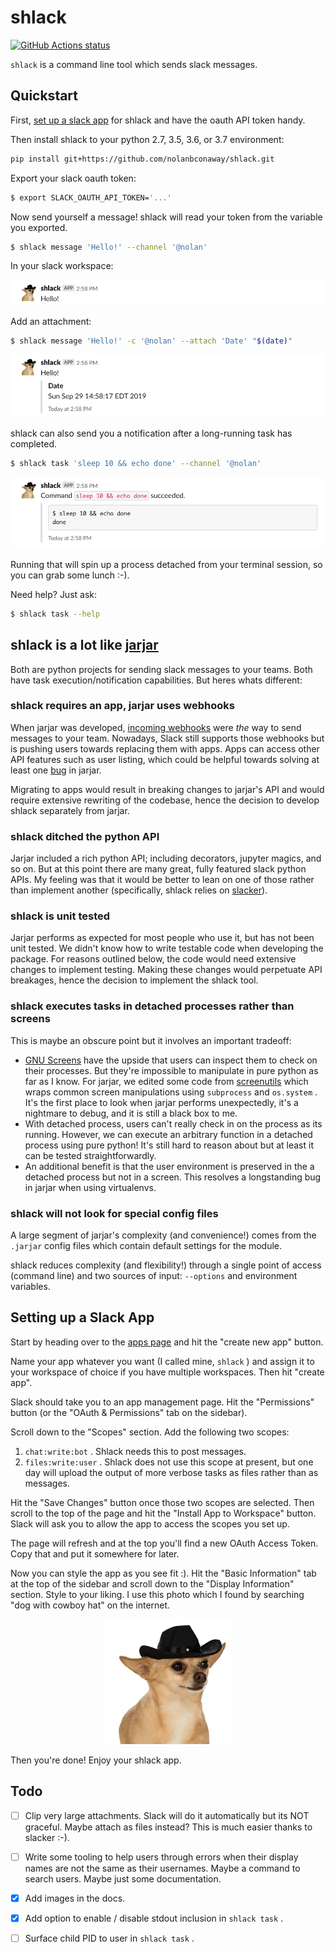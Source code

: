 # shlack

[![GitHub Actions status](https://github.com/nolanbconaway/shlack/workflows/Main%20Workflow/badge.svg)](https://github.com/nolanbconaway/shlack/actions)

`shlack` is a command line tool which sends slack messages.

## Quickstart

First, [set up a slack app](#setting-up-a-slack-app) for shlack and have the oauth API token handy.

Then install shlack to your python 2.7, 3.5, 3.6, or 3.7 environment:

``` sh
pip install git+https://github.com/nolanbconaway/shlack.git
```

Export your slack oauth token:

``` sh
$ export SLACK_OAUTH_API_TOKEN='...'
```

Now send yourself a message! shlack will read your token from the variable you exported.

``` sh
$ shlack message 'Hello!' --channel '@nolan'
```

In your slack workspace:

<p align="center">
  <img src="img/hello.png">
</p>

Add an attachment:

``` sh
$ shlack message 'Hello!' -c '@nolan' --attach 'Date' "$(date)"
```

<p align="center">
  <img src="img/hello_with_attach.png">
</p>

shlack can also send you a notification after a long-running task has completed.

``` sh
$ shlack task 'sleep 10 && echo done' --channel '@nolan'
```

<p align="center">
  <img src="img/sleep_10.png">
</p>

Running that will spin up a process detached from your terminal session, so you can  grab some lunch :-).

Need help? Just ask:

``` sh
$ shlack task --help
```

## shlack is a lot like [jarjar](https://github.com/AusterweilLab/jarjar)

Both are python projects for sending slack messages to your teams. Both have task execution/notification capabilities. But heres whats different:

### shlack requires an app, jarjar uses webhooks

When jarjar was developed, [incoming webhooks](https://my.slack.com/apps/A0F7XDUAZ-incoming-webhooks) were _the_ way to send messages to your team. Nowadays, Slack still supports those webhooks but is pushing users towards replacing them with apps. Apps can access other API features such as user listing, which could be helpful towards solving at least one [bug](https://github.com/AusterweilLab/jarjar/issues/20) in jarjar.

Migrating to apps would result in breaking changes to jarjar's API and would require extensive rewriting of the codebase, hence the decision to develop shlack separately from jarjar.

### shlack ditched the python API

Jarjar included a rich python API; including decorators, jupyter magics, and so on. But at this point there are many great, fully featured slack python APIs. My feeling was that it would be better to lean on one of those rather than implement another (specifically, shlack relies on [slacker](https://github.com/os/slacker)).

### shlack is unit tested

Jarjar performs as expected for most people who use it, but has not been unit tested. We didn't know how to write testable code when developing the package. For reasons outlined below, the code would need extensive changes to implement testing. Making these changes would perpetuate API breakages, hence the decision to implement the shlack tool.

### shlack executes tasks in detached processes rather than screens

This is maybe an obscure point but it involves an important tradeoff:

* [GNU Screens](https://www.gnu.org/software/screen/) have the upside that users can inspect them to check on their processes. But they're impossible to manipulate in pure python as far as I know. For jarjar, we edited some code from [screenutils](https://github.com/Christophe31/screenutils) which wraps common screen manipulations using `subprocess` and `os.system` . It's the first place to look when jarjar performs unexpectedly, it's a nightmare to debug, and it is still a black box to me.
* With detached process, users can't really check in on the process as its running. However, we can execute an arbitrary function in a detached process using pure python! It's still hard to reason about but at least it can be tested straightforwardly.
* An additional benefit is that the user environment is preserved in the a detached process but not in a screen. This resolves a longstanding bug in jarjar when using virtualenvs.

### shlack will not look for special config files

A large segment of jarjar's complexity (and convenience!) comes from the `.jarjar` config files which contain default settings for the module.

shlack reduces complexity (and flexibility!) through a single point of access (command line) and two sources of input: `--options` and environment variables.

## Setting up a Slack App

Start by heading over to the [apps page](https://api.slack.com/apps) and hit the "create new app" button.

Name your app whatever you want (I called mine, `shlack` ) and assign it to your workspace of choice if you have multiple workspaces. Then hit "create app".

Slack should take you to an app management page. Hit the "Permissions" button (or the "OAuth & Permissions" tab on the sidebar).

Scroll down to the "Scopes" section. Add the following two scopes:

1. `chat:write:bot` . Shlack needs this to post messages.
2. `files:write:user` . Shlack does not use this scope at present, but one day will upload the output of more verbose tasks as files rather than as messages.

Hit the "Save Changes" button once those two scopes are selected. Then scroll to the top of the page and hit the "Install App to Workspace" button. Slack will ask you to allow the app to access the scopes you set up.

The page will refresh and at the top you'll find a new OAuth Access Token. Copy that and put it somewhere for later.

Now you can style the app as you see fit :). Hit the "Basic Information" tab at the top of the sidebar and scroll down to the "Display Information" section. Style to your liking. I use this photo which I found by searching "dog with cowboy hat" on the internet.

<p align="center">
  <a href='img/hero.png'><img src="img/hero.png" width="200" height="200"></a>
</p>

Then you're done! Enjoy your shlack app.

## Todo

* [ ] Clip very large attachments. Slack will do it automatically but its NOT graceful. Maybe attach as files instead? This is much easier thanks to slacker :-).
* [ ] Write some tooling to help users through errors when their display names are not the same as their usernames. Maybe a command to search users. Maybe just some documentation.
* [x] Add images in the docs.
* [x] Add option to enable / disable stdout inclusion in `shlack task` .
* [ ] Surface child PID to user in `shlack task` .

